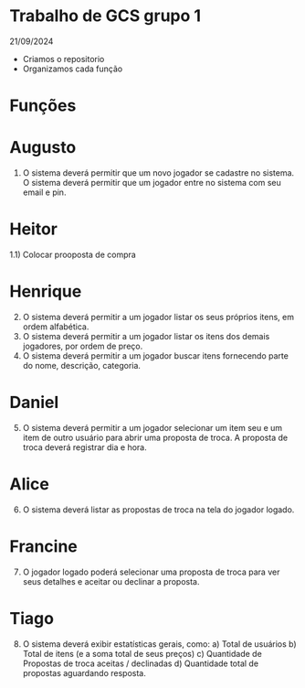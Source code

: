 # Trabalho de GCS grupo 1

 21/09/2024 
 * Criamos o repositorio
 * Organizamos cada função 
    
# Funções 

# Augusto 
1) O sistema deverá permitir que um novo jogador se cadastre no sistema. O sistema deverá permitir
que um jogador entre no sistema com seu email e pin.
# Heitor 
1.1) Colocar prooposta de compra 
# Henrique 
2) O sistema deverá permitir a um jogador listar os seus próprios itens, em ordem alfabética.
3) O sistema deverá permitir a um jogador listar os itens dos demais jogadores, por ordem de preço.
4) O sistema deverá permitir a um jogador buscar itens fornecendo parte do nome, descrição,
categoria.
##
# Daniel
5) O sistema deverá permitir a um jogador selecionar um item seu e um item de outro usuário para
abrir uma proposta de troca. A proposta de troca deverá registrar dia e hora.

## 
# Alice 
6) O sistema deverá listar as propostas de troca na tela do jogador logado.
##
# Francine
7) O jogador logado poderá selecionar uma proposta de troca para ver seus detalhes e aceitar ou
declinar a proposta.

# Tiago
8) O sistema deverá exibir estatísticas gerais, como:
a) Total de usuários
b) Total de itens (e a soma total de seus preços)
c) Quantidade de Propostas de troca aceitas / declinadas
d) Quantidade total de propostas aguardando resposta.
